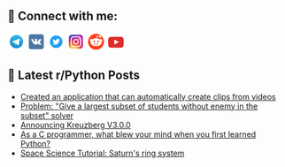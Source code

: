 ## 🔎 Connect with me:
[<img src="https://github.com/bullbesh/bullbesh/blob/main/images/Telegram.png" width="32" height="32" />](https://t.me/bullbesh)
[<img src="https://github.com/bullbesh/bullbesh/blob/main/images/VK.png" width="32" height="32" />](https://vk.com/bullbesh)
[<img src="https://github.com/bullbesh/bullbesh/blob/main/images/Twitter.png" width="32" height="32" />](https://twitter.com/bullbesh1)
[<img src="https://github.com/bullbesh/bullbesh/blob/main/images/Instagram.png" width="32" height="32" />](https://www.instagram.com/bullbesh)
[<img src="https://github.com/bullbesh/bullbesh/blob/main/images/Reddit.png" width="32" height="32" />](https://www.reddit.com/user/bullbesh)
[<img src="https://github.com/bullbesh/bullbesh/blob/main/images/YouTube.png" width="32" height="32" />](https://www.youtube.com/channel/UCtfjRs6uzgq5mfm8S06WTcg)

## 📕 Latest r/Python Posts
<!-- BLOG-POST-LIST:START -->
- [Created an application that can automatically create clips from videos](https://www.reddit.com/r/Python/comments/1jicj6c/created_an_application_that_can_automatically/)
- [Problem: &quot;Give a largest subset of students without enemy in the subset&quot; solver](https://www.reddit.com/r/Python/comments/1jiaaie/problem_give_a_largest_subset_of_students_without/)
- [Announcing Kreuzberg V3.0.0](https://www.reddit.com/r/Python/comments/1ji2x08/announcing_kreuzberg_v300/)
- [As a C programmer, what blew your mind when you first learned Python?](https://www.reddit.com/r/Python/comments/1ji1oly/as_a_c_programmer_what_blew_your_mind_when_you/)
- [Space Science Tutorial: Saturn&#39;s ring system](https://www.reddit.com/r/Python/comments/1ji0etq/space_science_tutorial_saturns_ring_system/)
<!-- BLOG-POST-LIST:END -->
